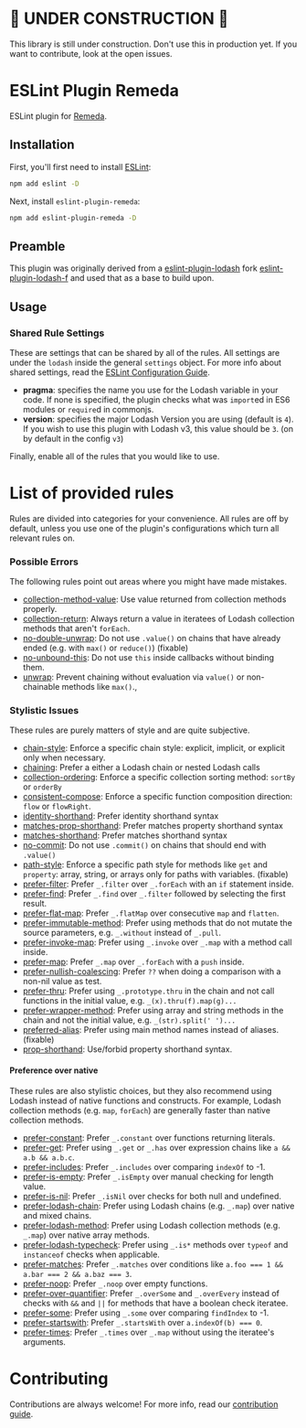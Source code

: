 # 🚧 UNDER CONSTRUCTION 🚧

This library is still under construction. Don't use this in production yet. If you want to contribute, look at the open issues. 

# ESLint Plugin Remeda

ESLint plugin for [Remeda](https://github.com/remeda/remeda).

## Installation

First, you'll first need to install [ESLint](https://eslint.org/):

```sh
npm add eslint -D
```

Next, install `eslint-plugin-remeda`:

```sh
npm add eslint-plugin-remeda -D
```

## Preamble

This plugin was originally derived from a [eslint-plugin-lodash](https://github.com/eslint-plugins/eslint-plugin-lodash) fork [eslint-plugin-lodash-f](https://github.com/AndreaPontrandolfo/eslint-plugin-lodash) and used that as a base to build upon.

## Usage

### Shared Rule Settings

These are settings that can be shared by all of the rules. All settings are under the `lodash` inside the general `settings` object. For more info about shared settings, read the [ESLint Configuration Guide](http://eslint.org/docs/user-guide/configuring#adding-shared-settings).

- **pragma**: specifies the name you use for the Lodash variable in your code. If none is specified, the plugin checks what was `import`ed in ES6 modules or `require`d in commonjs.
- **version**: specifies the major Lodash Version you are using (default is `4`).
  If you wish to use this plugin with Lodash v3, this value should be `3`. (on by default in the config `v3`)

Finally, enable all of the rules that you would like to use.

# List of provided rules

Rules are divided into categories for your convenience. All rules are off by default, unless you use one of the plugin's configurations which turn all relevant rules on.

### Possible Errors

The following rules point out areas where you might have made mistakes.

- [collection-method-value](docs/rules/collection-method-value.md): Use value returned from collection methods properly.
- [collection-return](docs/rules/collection-return.md): Always return a value in iteratees of Lodash collection methods that aren't `forEach`.
- [no-double-unwrap](docs/rules/no-double-unwrap.md): Do not use `.value()` on chains that have already ended (e.g. with `max()` or `reduce()`) (fixable)
- [no-unbound-this](docs/rules/no-unbound-this.md): Do not use `this` inside callbacks without binding them.
- [unwrap](docs/rules/unwrap.md): Prevent chaining without evaluation via `value()` or non-chainable methods like `max()`.,

### Stylistic Issues

These rules are purely matters of style and are quite subjective.

- [chain-style](docs/rules/chain-style.md): Enforce a specific chain style: explicit, implicit, or explicit only when necessary.
- [chaining](docs/rules/chaining.md): Prefer a either a Lodash chain or nested Lodash calls
- [collection-ordering](docs/rules/collection-ordering.md): Enforce a specific collection sorting method: `sortBy` or `orderBy`
- [consistent-compose](docs/rules/consistent-compose.md): Enforce a specific function composition direction: `flow` or `flowRight`.
- [identity-shorthand](docs/rules/identity-shorthand.md): Prefer identity shorthand syntax
- [matches-prop-shorthand](docs/rules/matches-prop-shorthand.md): Prefer matches property shorthand syntax
- [matches-shorthand](docs/rules/matches-shorthand.md): Prefer matches shorthand syntax
- [no-commit](docs/rules/no-commit.md): Do not use `.commit()` on chains that should end with `.value()`
- [path-style](docs/rules/path-style.md): Enforce a specific path style for methods like `get` and `property`: array, string, or arrays only for paths with variables. (fixable)
- [prefer-filter](docs/rules/prefer-filter.md): Prefer `_.filter` over `_.forEach` with an `if` statement inside.
- [prefer-find](docs/rules/prefer-find.md): Prefer `_.find` over `_.filter` followed by selecting the first result.
- [prefer-flat-map](docs/rules/prefer-flat-map.md): Prefer `_.flatMap` over consecutive `map` and `flatten`.
- [prefer-immutable-method](docs/rules/prefer-immutable-method.md): Prefer using methods that do not mutate the source parameters, e.g. `_.without` instead of `_.pull`.
- [prefer-invoke-map](docs/rules/prefer-invoke-map.md): Prefer using `_.invoke` over `_.map` with a method call inside.
- [prefer-map](docs/rules/prefer-map.md): Prefer `_.map` over `_.forEach` with a `push` inside.
- [prefer-nullish-coalescing](docs/rules/prefer-nullish-coalescing.md): Prefer `??` when doing a comparison with a non-nil value as test.
- [prefer-thru](docs/rules/prefer-thru.md): Prefer using `_.prototype.thru` in the chain and not call functions in the initial value, e.g. `_(x).thru(f).map(g)...`
- [prefer-wrapper-method](docs/rules/prefer-wrapper-method.md): Prefer using array and string methods in the chain and not the initial value, e.g. `_(str).split(' ')...`
- [preferred-alias](docs/rules/preferred-alias.md): Prefer using main method names instead of aliases. (fixable)
- [prop-shorthand](docs/rules/prop-shorthand.md): Use/forbid property shorthand syntax.

#### Preference over native

These rules are also stylistic choices, but they also recommend using Lodash instead of native functions and constructs.
For example, Lodash collection methods (e.g. `map`, `forEach`) are generally faster than native collection methods.

- [prefer-constant](docs/rules/prefer-constant.md): Prefer `_.constant` over functions returning literals.
- [prefer-get](docs/rules/prefer-get.md): Prefer using `_.get` or `_.has` over expression chains like `a && a.b && a.b.c`.
- [prefer-includes](docs/rules/prefer-includes.md): Prefer `_.includes` over comparing `indexOf` to -1.
- [prefer-is-empty](docs/rules/prefer-is-empty.md): Prefer `_.isEmpty` over manual checking for length value.
- [prefer-is-nil](docs/rules/prefer-is-nil.md): Prefer `_.isNil` over checks for both null and undefined.
- [prefer-lodash-chain](docs/rules/prefer-lodash-chain.md): Prefer using Lodash chains (e.g. `_.map`) over native and mixed chains.
- [prefer-lodash-method](docs/rules/prefer-lodash-method.md): Prefer using Lodash collection methods (e.g. `_.map`) over native array methods.
- [prefer-lodash-typecheck](docs/rules/prefer-lodash-typecheck.md): Prefer using `_.is*` methods over `typeof` and `instanceof` checks when applicable.
- [prefer-matches](docs/rules/prefer-matches.md): Prefer `_.matches` over conditions like `a.foo === 1 && a.bar === 2 && a.baz === 3`.
- [prefer-noop](docs/rules/prefer-noop.md): Prefer `_.noop` over empty functions.
- [prefer-over-quantifier](docs/rules/prefer-over-quantifier.md): Prefer `_.overSome` and `_.overEvery` instead of checks with `&&` and `||` for methods that have a boolean check iteratee.
- [prefer-some](docs/rules/prefer-some.md): Prefer using `_.some` over comparing `findIndex` to -1.
- [prefer-startswith](docs/rules/prefer-startswith.md): Prefer `_.startsWith` over `a.indexOf(b) === 0`.
- [prefer-times](docs/rules/prefer-times.md): Prefer `_.times` over `_.map` without using the iteratee's arguments.

# Contributing

Contributions are always welcome! For more info, read our [contribution guide](.github/CONTRIBUTING.md).
